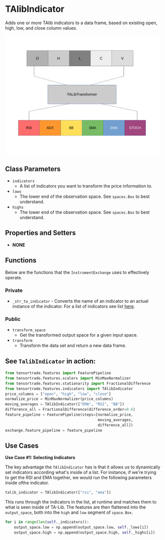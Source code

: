 # TAlibIndicator
Adds one or more TAlib indicators to a data frame, based on existing open, high, low, and close column values.


![TalibIndicator](../../../_static/images/talib_transform.png)


## Class Parameters
* `indicators`
  * A list of indicators you want to transform the price information to.
* `lows` 
  * The lower end of the observation space. See `spaces.Box` to best understand.
* `highs`
  * The lower end of the observation space. See `spaces.Box` to best understand.

## Properties and Setters

* **NONE**



## Functions

Below are the functions that the `InstrumentExchange` uses to effectively operate. 

### Private
* `_str_to_indicator` - Converts the name of an indicator to an actual instance of the indicator. For a list of indicators see list [here](http://mrjbq7.github.io/ta-lib/).

### Public

* `transform_space`
  * Get the transformed output space for a given input space.
* `transform`
  * Transform the data set and return a new data frame.



## See `TalibIndicator` in action:

```py
from tensortrade.features import FeaturePipeline
from tensortrade.features.scalers import MinMaxNormalizer
from tensortrade.features.stationarity import FractionalDifference
from tensortrade.features.indicators import TAlibIndicator
price_columns = ["open", "high", "low", "close"]
normalize_price = MinMaxNormalizer(price_columns)
moving_averages = TAlibIndicator(["EMA", "RSI", "BB"])
difference_all = FractionalDifference(difference_order=0.6)
feature_pipeline = FeaturePipeline(steps=[normalize_price,
                                          moving_averages,
                                          difference_all])
exchange.feature_pipeline = feature_pipeline
```


## Use Cases

**Use Case #1: Selecting Indicators**

The key advantage the `TAlibIndicator` has is that it allows us to dynamically set indicators according what's inside of a list. For instance, if we're trying to get the RSI and EMA together, we would run the following parameters inside ofthe indicator.

```py
talib_indicator = TAlibIndicator(["rsi", "ema"])
```

This runs through the indicators in the list, at runtime and matches them to what is seen inside of TA-Lib. The features are then flattened into the `output_space`, both into the `high` and `low` segment of `space.Box`.


```py
for i in range(len(self._indicators)):
    output_space.low = np.append(output_space.low, self._lows[i])
    output_space.high = np.append(output_space.high, self._highs[i])
```
